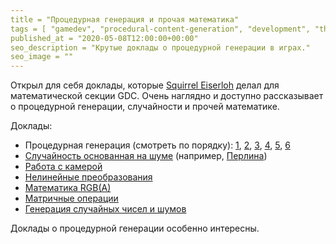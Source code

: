 ```yaml
---
title = "Процедурная генерация и прочая математика"
tags = [ "gamedev", "procedural-content-generation", "development", "theory",]
published_at = "2020-05-08T12:00:00+00:00"
seo_description = "Крутые доклады о процедурной генерации в играх."
seo_image = ""
---
```


Открыл для себя доклады, которые [Squirrel Eiserloh](https://www.smu.edu/Guildhall/People/Faculty/Squirrel-Eiserloh) делал для математической секции GDC. Очень наглядно и доступно рассказывает о процедурной генерации, случайности и прочей математике.

Доклады:

- Процедурная генерация (смотреть по порядку): [1](https://www.gdcvault.com/play/1025198/Math-for-Game-Programmers-The), [2](https://www.gdcvault.com/play/1025196/Math-for-Game-Programmers-Semi), [3](https://www.gdcvault.com/play/1025197/Math-for-Game-Programmers-Staged), [4](https://www.gdcvault.com/play/1025191/Math-for-Game-Programmers-Digging), [5](https://www.gdcvault.com/play/1025192/Math-for-Game-Programmers-Discrete), [6](https://www.gdcvault.com/play/1025193/Math-for-Game-Programmers-Juicing)
- [Случайность основанная на шуме](https://www.gdcvault.com/play/1024365/Math-for-Game-Programmers-Noise) (например, [Перлина](https://ru.wikipedia.org/wiki/%D0%A8%D1%83%D0%BC_%D0%9F%D0%B5%D1%80%D0%BB%D0%B8%D0%BD%D0%B0))
- [Работа с камерой](https://www.gdcvault.com/play/1023146/Math-for-Game-Programmers-Juicing)
- [Нелинейные преобразования](https://www.gdcvault.com/play/1022142/Math-for-Game-Programmers-Fast)
- [Математика RGB(A)](https://www.gdcvault.com/play/1022145/Math-for-Game-Programmers-Intro)
- [Матричные операции](https://www.gdcvault.com/play/1022150/Math-for-Game-Programmers-Understanding)
- [Генерация случайных чисел и шумов](https://www.gdcvault.com/play/1020648/Math-for-Game-Programmers-Random)

Доклады о процедурной генерации особенно интересны.
